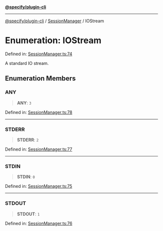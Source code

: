 [**@specify/plugin-cli**](../../README.md)

***

[@specify/plugin-cli](../../README.md) / [SessionManager](../README.md) / IOStream

# Enumeration: IOStream

Defined in: [SessionManager.ts:74](https://github.com/specify-bdd/specify-core/blob/0a7f6fafd35930be20c578f6e33aa9f389b32224/modules/@specify/plugin-cli/src/lib/SessionManager.ts#L74)

A standard IO stream.

## Enumeration Members

### ANY

> **ANY**: `3`

Defined in: [SessionManager.ts:78](https://github.com/specify-bdd/specify-core/blob/0a7f6fafd35930be20c578f6e33aa9f389b32224/modules/@specify/plugin-cli/src/lib/SessionManager.ts#L78)

***

### STDERR

> **STDERR**: `2`

Defined in: [SessionManager.ts:77](https://github.com/specify-bdd/specify-core/blob/0a7f6fafd35930be20c578f6e33aa9f389b32224/modules/@specify/plugin-cli/src/lib/SessionManager.ts#L77)

***

### STDIN

> **STDIN**: `0`

Defined in: [SessionManager.ts:75](https://github.com/specify-bdd/specify-core/blob/0a7f6fafd35930be20c578f6e33aa9f389b32224/modules/@specify/plugin-cli/src/lib/SessionManager.ts#L75)

***

### STDOUT

> **STDOUT**: `1`

Defined in: [SessionManager.ts:76](https://github.com/specify-bdd/specify-core/blob/0a7f6fafd35930be20c578f6e33aa9f389b32224/modules/@specify/plugin-cli/src/lib/SessionManager.ts#L76)
